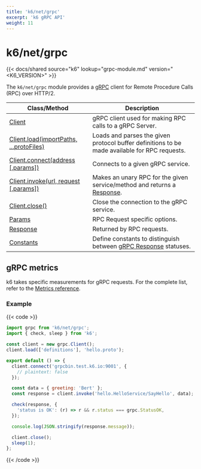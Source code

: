 ```yaml
---
title: 'k6/net/grpc'
excerpt: 'k6 gRPC API'
weight: 11
---
```


# k6/net/grpc

{{< docs/shared source="k6" lookup="grpc-module.md" version="<K6_VERSION>" >}}

The `k6/net/grpc` module provides a [gRPC](https://grpc.io/) client for Remote Procedure Calls (RPC) over HTTP/2.

| Class/Method                                                                                                                      | Description                                                                                                                                             |
| --------------------------------------------------------------------------------------------------------------------------------- | ------------------------------------------------------------------------------------------------------------------------------------------------------- |
| [Client](https://grafana.com/docs/k6/<K6_VERSION>/javascript-api/k6-net-grpc/client)                                              | gRPC client used for making RPC calls to a gRPC Server.                                                                                                 |
| [Client.load(importPaths, ...protoFiles)](https://grafana.com/docs/k6/<K6_VERSION>/javascript-api/k6-net-grpc/client/client-load) | Loads and parses the given protocol buffer definitions to be made available for RPC requests.                                                           |
| [Client.connect(address [,params])](https://grafana.com/docs/k6/<K6_VERSION>/javascript-api/k6-net-grpc/client/client-connect)    | Connects to a given gRPC service.                                                                                                                       |
| [Client.invoke(url, request [,params])](https://grafana.com/docs/k6/<K6_VERSION>/javascript-api/k6-net-grpc/client/client-invoke) | Makes an unary RPC for the given service/method and returns a [Response](https://grafana.com/docs/k6/<K6_VERSION>/javascript-api/k6-net-grpc/response). |
| [Client.close()](https://grafana.com/docs/k6/<K6_VERSION>/javascript-api/k6-net-grpc/client/client-close)                         | Close the connection to the gRPC service.                                                                                                               |
| [Params](https://grafana.com/docs/k6/<K6_VERSION>/javascript-api/k6-net-grpc/params)                                              | RPC Request specific options.                                                                                                                           |
| [Response](https://grafana.com/docs/k6/<K6_VERSION>/javascript-api/k6-net-grpc/response)                                          | Returned by RPC requests.                                                                                                                               |
| [Constants](https://grafana.com/docs/k6/<K6_VERSION>/javascript-api/k6-net-grpc/constants)                                        | Define constants to distinguish between [gRPC Response](https://grafana.com/docs/k6/<K6_VERSION>/javascript-api/k6-net-grpc/response) statuses.         |

## gRPC metrics

k6 takes specific measurements for gRPC requests.
For the complete list, refer to the [Metrics reference](https://grafana.com/docs/k6/<K6_VERSION>/using-k6/metrics/reference#grpc).

### Example

{{< code >}}

```javascript
import grpc from 'k6/net/grpc';
import { check, sleep } from 'k6';

const client = new grpc.Client();
client.load(['definitions'], 'hello.proto');

export default () => {
  client.connect('grpcbin.test.k6.io:9001', {
    // plaintext: false
  });

  const data = { greeting: 'Bert' };
  const response = client.invoke('hello.HelloService/SayHello', data);

  check(response, {
    'status is OK': (r) => r && r.status === grpc.StatusOK,
  });

  console.log(JSON.stringify(response.message));

  client.close();
  sleep(1);
};
```

{{< /code >}}
